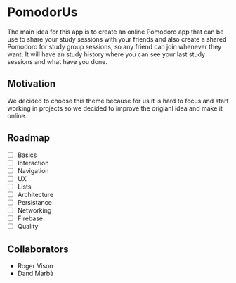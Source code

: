 # PomodorUs
The main idea for this app is to create an online Pomodoro app that can be use to share your study sessions with your friends and also create a shared Pomodoro for study group sessions, so any friend can join whenever they want. It will have an study history where you can see your last study sessions and what have you done.

## Motivation
We decided to choose this theme because for us it is hard to focus and start working in projects so we decided to improve the origianl idea and make it online.

## Roadmap
- [ ] Basics
- [ ] Interaction
- [ ] Navigation
- [ ] UX
- [ ] Lists
- [ ] Architecture
- [ ] Persistance
- [ ] Networking
- [ ] Firebase
- [ ] Quality

## Collaborators 
* Roger Vison
* Dand Marbà
